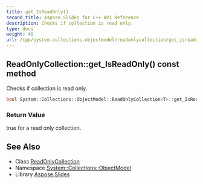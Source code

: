 ```yaml
---
title: get_IsReadOnly()
second_title: Aspose.Slides for C++ API Reference
description: Checks if collection is read only.
type: docs
weight: 40
url: /cpp/system.collections.objectmodel/readonlycollection/get_isreadonly/
---
```

## ReadOnlyCollection::get_IsReadOnly() const method


Checks if collection is read only.

```cpp
bool System::Collections::ObjectModel::ReadOnlyCollection<T>::get_IsReadOnly() const override
```


### Return Value

true for a read only collection.

## See Also

* Class [ReadOnlyCollection](./)
* Namespace [System::Collections::ObjectModel](../)
* Library [Aspose.Slides](../../)
